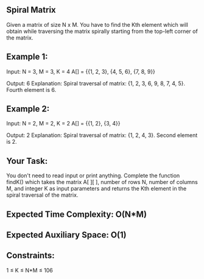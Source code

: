 ##  Spiral Matrix

Given a matrix of size N x M. You have to find the Kth element which will obtain while traversing the matrix spirally starting from the top-left corner of the matrix.

## Example 1:
Input: 
N = 3, M = 3, K = 4
A[] = {{1, 2, 3}, 
       {4, 5, 6}, 
       {7, 8, 9}}
       
Output: 
6
Explanation: Spiral traversal of matrix: {1, 2, 3, 6, 9, 8, 7, 4, 5}. Fourth element is 6.

## Example 2:

Input: 
N = 2, M = 2, K = 2 
A[] = {{1, 2},
       {3, 4}}
       
Output: 
2
Explanation: Spiral traversal of matrix: {1, 2, 4, 3}. Second element is 2.

## Your Task:  
You don't need to read input or print anything.
Complete the function findK() which takes the matrix A[ ][ ], number of rows N, number of columns M, and integer K as input parameters and returns the Kth element in the spiral traversal of the matrix.

## Expected Time Complexity: O(N*M)
## Expected Auxiliary Space: O(1)

## Constraints: 
1 ≤ K ≤ N*M ≤ 106
